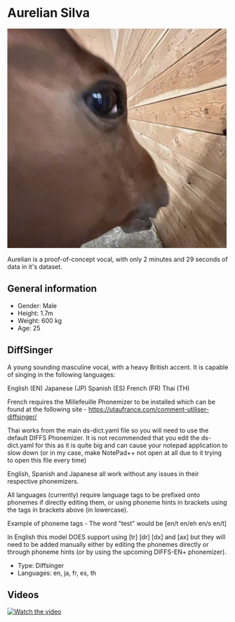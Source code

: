# Aurelian Silva

![Avatar](/Image.png)

Aurelian is a proof-of-concept vocal, with only 2 minutes and 29 seconds of data in it's dataset.

## General information
- Gender: Male
- Height: 1.7m
- Weight: 600 kg
- Age: 25

## DiffSinger
A young sounding masculine vocal, with a heavy British accent. It is capable of singing in the following languages:

English (EN)
Japanese (JP)
Spanish (ES)
French (FR)
Thai (TH)

French requires the Millefeuille Phonemizer to be installed which can be found at the following site - https://utaufrance.com/comment-utiliser-diffsinger/

Thai works from the main ds-dict.yaml file so you will need to use the default DIFFS Phonemizer. It is not recommended that you edit the ds-dict.yaml for this as it is quite big and can cause your notepad application to slow down (or in my case, make NotePad++ not open at all due to it trying to open this file every time)

English, Spanish and Japanese all work without any issues in their respective phonemizers.

All languages (currently) require language tags to be prefixed onto phonemes if directly editing them, or using phoneme hints in brackets using the tags in brackets above (in lowercase).

Example of phoneme tags - The word "test" would be [en/t en/eh en/s en/t]

In English this model DOES support using [tr] [dr] [dx] and [ax] but they will need to be added manually either by editing the phonemes directly or through phoneme hints (or by using the upcoming DIFFS-EN+ phonemizer).
- Type: Diffsinger
- Languages: en, ja, fr, es, th

## Videos
[![Watch the video](https://i9.ytimg.com/vi_webp/-wt2q_jmIz4/maxresdefault.webp?v=66e97ccc&sqp=CNz8h7gG&rs=AOn4CLCaaxH4q3ifwrWMWcMFxsFVyqcbmg)](https://www.youtube.com/watch?v=-wt2q_jmIz4)

